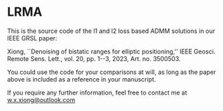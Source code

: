 # LRMA

This is the source code of the l1 and l2 loss based ADMM solutions in our IEEE GRSL paper:

Xiong, ``Denoising of bistatic ranges for elliptic positioning,'' IEEE Geosci. Remote Sens. Lett., vol. 20, pp. 1--3, 2023, Art. no. 3500503.

You could use the code for your comparisons at will, as long as the paper above is included as a reference in your manuscript.

If you require any further information, feel free to contact me at w.x.xiong@outlook.com


